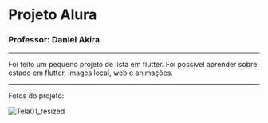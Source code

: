 # Projeto Alura
### Professor: Daniel Akira

---

Foi feito um pequeno projeto de lista em flutter. Foi possível aprender sobre estado em flutter, images local, web e animações.

---

Fotos do projeto:



![Tela01_resized](https://user-images.githubusercontent.com/81994459/204110872-ddc7d077-4e24-400a-80f9-c8d02974f508.jpeg)
